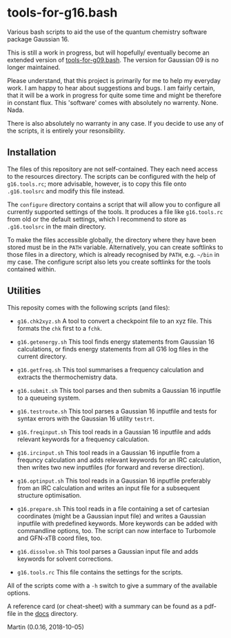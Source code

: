 # tools-for-g16.bash

Various bash scripts to aid the use of the quantum chemistry software package Gaussian 16.

This is still a work in progress, but will hopefully/ eventually become an extended version of 
[tools-for-g09.bash](https://github.com/polyluxus/tools-for-g09.bash).
The version for Gaussian 09 is no longer maintained.

Please understand, that this project is primarily for me to help my everyday work. 
I am happy to hear about suggestions and bugs. 
I am fairly certain, that it will be a work in progress for quite some time 
and might be therefore in constant flux. 
This 'software' comes with absolutely no warrenty. None. Nada.

There is also absolutely no warranty in any case. 
If you decide to use any of the scripts, it is entirely your resonsibility. 

## Installation

The files of this repository are not self-contained. 
They each need access to the resources directory.
The scripts can be configured with the help of `g16.tools.rc`; 
more advisable, however, is to copy this file onto `.g16.toolsrc`
and modify this file instead.

The `configure` directory contains a script that will allow you to configure
all currently supported settings of the tools.
It produces a file like `g16.tools.rc` from old or the default settings,
which I recommend to store as `.g16.toolsrc` in the main directory.

To make the files accessible globally, the directory where they have been stored
must be in the `PATH` variable.
Alternatively, you can create softlinks to those files in a directory, 
which is already recognised by `PATH`, e.g. `~/bin` in my case.
The configure script also lets you create softlinks for the tools contained within.

## Utilities

This reposity comes with the following scripts (and files):

 * `g16.chk2xyz.sh` 
   A tool to convert a checkpoint file to an xyz file.
   This formats the `chk` first to a `fchk`. 
   
 * `g16.getenergy.sh`
   This tool finds energy statements from Gaussian 16 calculations,
   or finds energy statements from all G16 log files in the current directory.

 * `g16.getfreq.sh`
   This tool summarises a frequency calculation and extracts the thermochemistry data.

 * `g16.submit.sh`
   This tool parses and then submits a Gaussian 16 inputfile to a queueing system.

 * `g16.testroute.sh`
   This tool parses a Gaussian 16 inputfile and tests for syntax errors with the
   Gaussian 16 utility `testrt`.

 * `g16.freqinput.sh`
   This tool reads in a Gaussian 16 inputfile and adds relevant keywords for a frequency calculation.

 * `g16.ircinput.sh`
   This tool reads in a Gaussian 16 inputfile from a frequncy calculation 
   and adds relevant keywords for an IRC calculation, 
   then writes two new inputfiles (for forward and reverse direction).

 * `g16.optinput.sh`
   This tool reads in a Gaussian 16 inputfile preferably from an IRC calculation 
   and writes an input file for a subsequent structure optimisation.

 * `g16.prepare.sh`
   This tool reads in a file containing a set of cartesian coordinates (might be a Gaussian input file)
   and writes a Gaussian inputfile with predefined keywords.
   More keywords can be added with commandline options, too.
   The script can now interface to Turbomole and GFN-xTB coord files, too.

 * `g16.dissolve.sh`
   This tool parses a Gaussian input file and adds keywords for solvent corrections.

 * `g16.tools.rc`
   This file contains the settings for the scripts.

All of the scripts come with a `-h` switch to give a summary of the available options.

A reference card (or cheat-sheet) with a summary can be found as a
pdf-file in the [docs](./docs) directory.

Martin (0.0.16, 2018-10-05)
